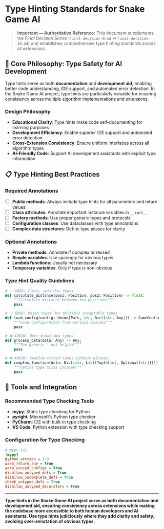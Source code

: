 # Type Hinting Standards for Snake Game AI

> **Important — Authoritative Reference:** This document supplements the _Final Decision Series_ (`final-decision-0.md` → `final-decision-10.md`) and establishes comprehensive type hinting standards across all extensions.

## 🎯 **Core Philosophy: Type Safety for AI Development**

Type hints serve as both **documentation** and **development aid**, enabling better code understanding, IDE support, and automated error detection. In the Snake Game AI project, type hints are particularly valuable for ensuring consistency across multiple algorithm implementations and extensions.

### **Design Philosophy**
- **Educational Clarity**: Type hints make code self-documenting for learning purposes
- **Development Efficiency**: Enable superior IDE support and automated error detection
- **Cross-Extension Consistency**: Ensure uniform interfaces across all algorithm types
- **AI-Friendly Code**: Support AI development assistants with explicit type information

## 📋 **Type Hinting Best Practices**

### **Required Annotations**
- [ ] **Public methods**: Always include type hints for all parameters and return values
- [ ] **Class attributes**: Annotate important instance variables in `__init__`
- [ ] **Factory methods**: Use proper generic types and protocols
- [ ] **Configuration classes**: Use dataclasses with type annotations
- [ ] **Complex data structures**: Define type aliases for clarity

### **Optional Annotations**
- **Private methods**: Annotate if complex or reused
- **Simple variables**: Use sparingly for obvious types
- **Lambda functions**: Usually not necessary
- **Temporary variables**: Only if type is non-obvious

### **Type Hint Quality Guidelines**
```python
# ✅ GOOD: Clear, specific types
def calculate_distance(pos1: Position, pos2: Position) -> float:
    """Calculate distance between two positions"""
    pass

# ✅ GOOD: Union types for multiple acceptable types
def load_config(config: Union[Path, str, Dict[str, Any]]) -> GameConfig:
    """Load configuration from various sources"""
    pass

# ❌ AVOID: Over-broad Any types
def process_data(data: Any) -> Any:
    """Too generic - not helpful"""
    pass

# ❌ AVOID: Complex nested types without aliases
def complex_function(data: Dict[str, List[Tuple[int, Optional[str]]]]) -> bool:
    """Define type alias instead"""
    pass
```

## 🔗 **Tools and Integration**

### **Recommended Type Checking Tools**
- **mypy**: Static type checking for Python
- **pyright**: Microsoft's Python type checker
- **PyCharm**: IDE with built-in type checking
- **VS Code**: Python extension with type checking support

### **Configuration for Type Checking**
```ini
# mypy.ini
[mypy]
python_version = 3.9
warn_return_any = True
warn_unused_configs = True
disallow_untyped_defs = True
disallow_incomplete_defs = True
check_untyped_defs = True
disallow_untyped_decorators = True
```

---

**Type hints in the Snake Game AI project serve as both documentation and development aid, ensuring consistency across extensions while making the codebase more accessible to both human developers and AI assistants. Use type hints judiciously where they add clarity and safety, avoiding over-annotation of obvious types.**